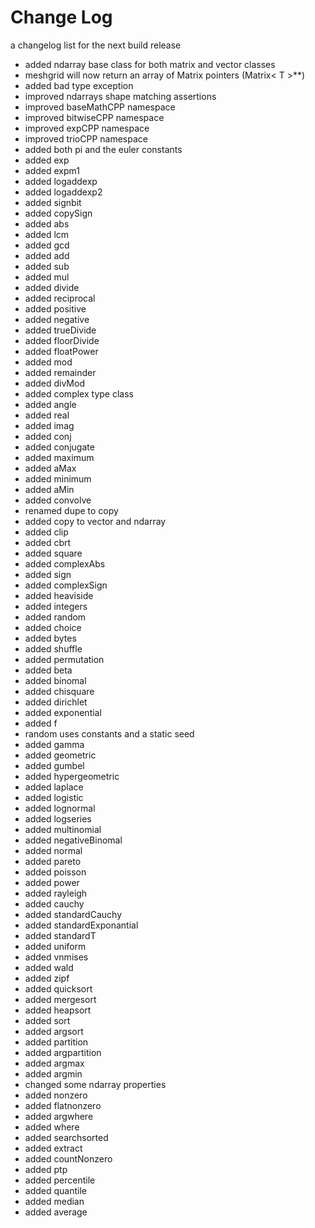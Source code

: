 # Change Log

a changelog list for the next build release

- added ndarray base class for both matrix and vector classes
- meshgrid will now return an array of Matrix pointers (Matrix< T >**)
- added bad type exception
- improved ndarrays shape matching assertions
- improved baseMathCPP namespace
- improved bitwiseCPP namespace
- improved expCPP namespace
- improved trioCPP namespace
- added both pi and the euler constants
- added exp
- added expm1
- added logaddexp
- added logaddexp2
- added signbit
- added copySign
- added abs
- added lcm
- added gcd
- added add
- added sub
- added mul
- added divide
- added reciprocal
- added positive
- added negative
- added trueDivide
- added floorDivide
- added floatPower
- added mod
- added remainder
- added divMod
- added complex type class
- added angle
- added real
- added imag
- added conj
- added conjugate
- added maximum
- added aMax
- added minimum
- added aMin
- added convolve
- renamed dupe to copy
- added copy to vector and ndarray
- added clip
- added cbrt
- added square
- added complexAbs
- added sign
- added complexSign
- added heaviside
- added integers
- added random
- added choice
- added bytes
- added shuffle
- added permutation
- added beta
- added binomal
- added chisquare
- added dirichlet
- added exponential
- added f
- random uses constants and a static seed
- added gamma
- added geometric
- added gumbel
- added hypergeometric
- added laplace
- added logistic
- added lognormal
- added logseries
- added multinomial
- added negativeBinomal
- added normal
- added pareto
- added poisson
- added power
- added rayleigh
- added cauchy
- added standardCauchy
- added standardExponantial
- added standardT
- added uniform
- added vnmises
- added wald
- added zipf
- added quicksort
- added mergesort
- added heapsort
- added sort
- added argsort
- added partition
- added argpartition
- added argmax
- added argmin
- changed some ndarray properties
- added nonzero
- added flatnonzero
- added argwhere
- added where
- added searchsorted
- added extract
- added countNonzero
- added ptp
- added percentile
- added quantile
- added median
- added average